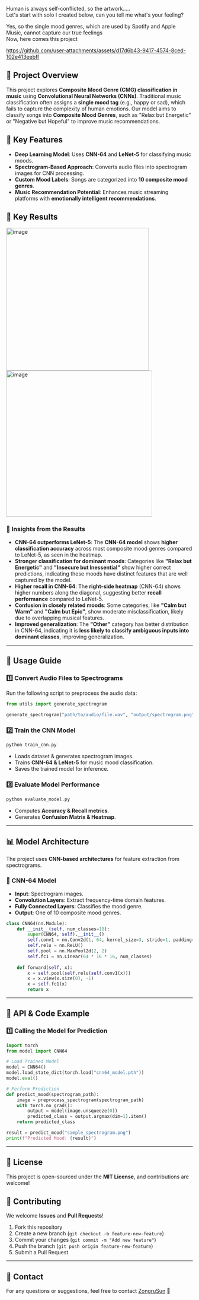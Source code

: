 
Human is always self-conflicted, so the artwork.....\
Let's start with solo I created below, can you tell me what's your feeling?



Yes, so the single mood genres, which are used by Spotify and Apple Music, cannot capture our true feelings\
Now, here comes this project



https://github.com/user-attachments/assets/d17d6b43-9417-4574-8ced-102e413eebff






## 🎵 Project Overview
This project explores **Composite Mood Genre (CMG) classification in music** using **Convolutional Neural Networks (CNNs)**. Traditional music classification often assigns a **single mood tag** (e.g., happy or sad), which fails to capture the complexity of human emotions. Our model aims to classify songs into **Composite Mood Genres**, such as "Relax but Energetic" or "Negative but Hopeful" to improve music recommendations.

## 🚀 Key Features
- **Deep Learning Model**: Uses **CNN-64** and **LeNet-5** for classifying music moods.
- **Spectrogram-Based Approach**: Converts audio files into spectrogram images for CNN processing.
- **Custom Mood Labels**: Songs are categorized into **10 composite mood genres**.
- **Music Recommendation Potential**: Enhances music streaming platforms with **emotionally intelligent recommendations**.

## 📂 Key Results
<img width="385" alt="image" src="https://github.com/user-attachments/assets/32379f83-e63c-40ac-bed8-1a719fdabf47" /><img width="394" alt="image" src="https://github.com/user-attachments/assets/39f58116-be6b-44d2-8f97-16d7610b8fd9" />
### **🔹 Insights from the Results**
- **CNN-64 outperforms LeNet-5**: The **CNN-64 model** shows **higher classification accuracy** across most composite mood genres compared to LeNet-5, as seen in the heatmap.
- **Stronger classification for dominant moods**: Categories like **"Relax but Energetic"** and **"Insecure but Inessential"** show higher correct predictions, indicating these moods have distinct features that are well captured by the model.
- **Higher recall in CNN-64**: The **right-side heatmap** (CNN-64) shows higher numbers along the diagonal, suggesting better **recall performance** compared to LeNet-5.
- **Confusion in closely related moods**: Some categories, like **"Calm but Warm"** and **"Calm but Epic"**, show moderate misclassification, likely due to overlapping musical features.
- **Improved generalization**: The **"Other"** category has better distribution in CNN-64, indicating it is **less likely to classify ambiguous inputs into dominant classes**, improving generalization.

---

## 📌 **Usage Guide**

### **1️⃣ Convert Audio Files to Spectrograms**
Run the following script to preprocess the audio data:
```python
from utils import generate_spectrogram

generate_spectrogram("path/to/audio/file.wav", "output/spectrogram.png")
```

### **2️⃣ Train the CNN Model**
```python
python train_cnn.py
```
- Loads dataset & generates spectrogram images.
- Trains **CNN-64 & LeNet-5** for music mood classification.
- Saves the trained model for inference.

### **3️⃣ Evaluate Model Performance**
```python
python evaluate_model.py
```
- Computes **Accuracy & Recall metrics**.
- Generates **Confusion Matrix & Heatmap**.

---

## 📊 **Model Architecture**
The project uses **CNN-based architectures** for feature extraction from spectrograms.

### **🔹 CNN-64 Model**
- **Input**: Spectrogram images.
- **Convolution Layers**: Extract frequency-time domain features.
- **Fully Connected Layers**: Classifies the mood genre.
- **Output**: One of 10 composite mood genres.

```python
class CNN64(nn.Module):
    def __init__(self, num_classes=10):
        super(CNN64, self).__init__()
        self.conv1 = nn.Conv2d(1, 64, kernel_size=3, stride=1, padding=1)
        self.relu = nn.ReLU()
        self.pool = nn.MaxPool2d(2, 2)
        self.fc1 = nn.Linear(64 * 16 * 16, num_classes)
    
    def forward(self, x):
        x = self.pool(self.relu(self.conv1(x)))
        x = x.view(x.size(0), -1)
        x = self.fc1(x)
        return x
```

---

## 📌 **API & Code Example**
### **1️⃣ Calling the Model for Prediction**
```python
import torch
from model import CNN64

# Load Trained Model
model = CNN64()
model.load_state_dict(torch.load("cnn64_model.pth"))
model.eval()

# Perform Prediction
def predict_mood(spectrogram_path):
    image = preprocess_spectrogram(spectrogram_path)
    with torch.no_grad():
        output = model(image.unsqueeze(0))
        predicted_class = output.argmax(dim=1).item()
    return predicted_class

result = predict_mood("sample_spectrogram.png")
print(f"Predicted Mood: {result}")
```

---

## 📜 License
This project is open-sourced under the **MIT License**, and contributions are welcome!

## 🤝 Contributing
We welcome **Issues** and **Pull Requests**!
1. Fork this repository
2. Create a new branch (`git checkout -b feature-new-feature`)
3. Commit your changes (`git commit -m "Add new feature"`)
4. Push the branch (`git push origin feature-new-feature`)
5. Submit a Pull Request

---

## 📧 Contact
For any questions or suggestions, feel free to contact [ZongruSun](https://github.com/ZongruSun) 🚀




